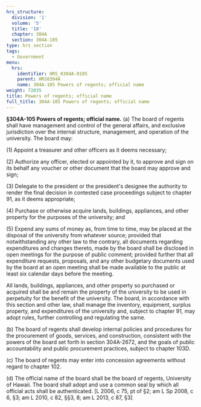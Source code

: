 ```yaml
---
hrs_structure:
  division: '1'
  volume: '5'
  title: '18'
  chapter: 304A
  section: 304A-105
type: hrs_section
tags:
  - Government
menu:
  hrs:
    identifier: HRS_0304A-0105
    parent: HRS0304A
    name: 304A-105 Powers of regents; official name
weight: 72035
title: Powers of regents; official name
full_title: 304A-105 Powers of regents; official name
---
```

**§304A-105 Powers of regents; official name.** (a) The board of regents shall have management and control of the general affairs, and exclusive jurisdiction over the internal structure, management, and operation of the university. The board may:

(1) Appoint a treasurer and other officers as it deems necessary;

(2) Authorize any officer, elected or appointed by it, to approve and sign on its behalf any voucher or other document that the board may approve and sign;

(3) Delegate to the president or the president's designee the authority to render the final decision in contested case proceedings subject to chapter 91, as it deems appropriate;

(4) Purchase or otherwise acquire lands, buildings, appliances, and other property for the purposes of the university; and

(5) Expend any sums of money as, from time to time, may be placed at the disposal of the university from whatever source; provided that notwithstanding any other law to the contrary, all documents regarding expenditures and changes thereto, made by the board shall be disclosed in open meetings for the purpose of public comment; provided further that all expenditure requests, proposals, and any other budgetary documents used by the board at an open meeting shall be made available to the public at least six calendar days before the meeting.

All lands, buildings, appliances, and other property so purchased or acquired shall be and remain the property of the university to be used in perpetuity for the benefit of the university. The board, in accordance with this section and other law, shall manage the inventory, equipment, surplus property, and expenditures of the university and, subject to chapter 91, may adopt rules, further controlling and regulating the same.

(b) The board of regents shall develop internal policies and procedures for the procurement of goods, services, and construction, consistent with the powers of the board set forth in section 304A-2672, and the goals of public accountability and public procurement practices, subject to chapter 103D.

(c) The board of regents may enter into concession agreements without regard to chapter 102.

(d) The official name of the board shall be the board of regents, University of Hawaii. The board shall adopt and use a common seal by which all official acts shall be authenticated. [L 2006, c 75, pt of §2; am L Sp 2008, c 6, §3; am L 2010, c 82, §§3, 8; am L 2013, c 87, §3]